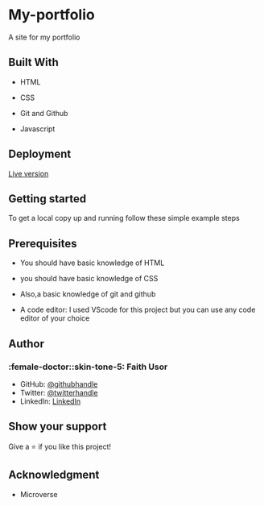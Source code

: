 # My-portfolio

A site for my portfolio

## Built With

- HTML

- CSS

- Git and Github


- Javascript

## Deployment

 [Live version](https://faithusor.netlify.app/)



## Getting started

To get a local copy up and running follow these simple example steps

## Prerequisites

- You should have basic knowledge of HTML

- you should have basic knowledge of CSS

 - Also,a basic knowledge of git and github

- A code editor: I used VScode for this project but you can use any code editor of your choice

## Author
### :female-doctor::skin-tone-5: Faith Usor
- GitHub: [@githubhandle](https://github.com/usorfaitheloho)
- Twitter: [@twitterhandle](https://twitter.com/faithusor16)
- LinkedIn: [LinkedIn](https://www.linkedin.com/in/faith-usor)

## Show your support
Give a :star:️ if you like this project!
## Acknowledgment
- Microverse
